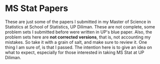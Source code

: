 # MS Stat Papers
These are just some of the papers I submitted in my Master of Science in Statistics at School of Statistics, UP Diliman. These are not complete, some problem sets I submitted before were written in UP's blue paper. Also, the problem sets here are **not corrected versions**, that is, not accounting my mistakes. So take it with a grain of salt, and make sure to review it. One thing I am sure of, is that I passed. The intention here is to give an idea on what to expect, especially for those interested in taking MS Stat at UP Diliman. 

